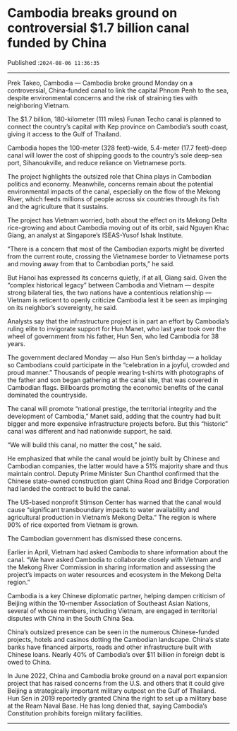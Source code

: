 # Cambodia breaks ground on controversial $1.7 billion canal funded by China

Published :`2024-08-06 11:36:35`

---

Prek Takeo, Cambodia — Cambodia broke ground Monday on a controversial, China-funded canal to link the capital Phnom Penh to the sea, despite environmental concerns and the risk of straining ties with neighboring Vietnam.

The $1.7 billion, 180-kilometer (111 miles) Funan Techo canal is planned to connect the country’s capital with Kep province on Cambodia’s south coast, giving it access to the Gulf of Thailand.

Cambodia hopes the 100-meter (328 feet)-wide, 5.4-meter (17.7 feet)-deep canal will lower the cost of shipping goods to the country’s sole deep-sea port, Sihanoukville, and reduce reliance on Vietnamese ports.

The project highlights the outsized role that China plays in Cambodian politics and economy. Meanwhile, concerns remain about the potential environmental impacts of the canal, especially on the flow of the Mekong River, which feeds millions of people across six countries through its fish and the agriculture that it sustains.

The project has Vietnam worried, both about the effect on its Mekong Delta rice-growing and about Cambodia moving out of its orbit, said Nguyen Khac Giang, an analyst at Singapore’s ISEAS-Yusof Ishak Institute.

“There is a concern that most of the Cambodian exports might be diverted from the current route, crossing the Vietnamese border to Vietnamese ports and moving away from that to Cambodian ports,” he said.

But Hanoi has expressed its concerns quietly, if at all, Giang said. Given the “complex historical legacy” between Cambodia and Vietnam — despite strong bilateral ties, the two nations have a contentious relationship — Vietnam is reticent to openly criticize Cambodia lest it be seen as impinging on its neighbor’s sovereignty, he said.

Analysts say that the infrastructure project is in part an effort by Cambodia’s ruling elite to invigorate support for Hun Manet, who last year took over the wheel of government from his father, Hun Sen, who led Cambodia for 38 years.

The government declared Monday — also Hun Sen’s birthday — a holiday so Cambodians could participate in the “celebration in a joyful, crowded and proud manner.” Thousands of people wearing t-shirts with photographs of the father and son began gathering at the canal site, that was covered in Cambodian flags. Billboards promoting the economic benefits of the canal dominated the countryside.

The canal will promote “national prestige, the territorial integrity and the development of Cambodia,” Manet said, adding that the country had built bigger and more expensive infrastructure projects before. But this “historic” canal was different and had nationwide support, he said.

“We will build this canal, no matter the cost,” he said.

He emphasized that while the canal would be jointly built by Chinese and Cambodian companies, the latter would have a 51% majority share and thus maintain control. Deputy Prime Minister Sun Chanthol confirmed that the Chinese state-owned construction giant China Road and Bridge Corporation had landed the contract to build the canal.

The US-based nonprofit Stimson Center has warned that the canal would cause “significant transboundary impacts to water availability and agricultural production in Vietnam’s Mekong Delta.” The region is where 90% of rice exported from Vietnam is grown.

The Cambodian government has dismissed these concerns.

Earlier in April, Vietnam had asked Cambodia to share information about the canal. “We have asked Cambodia to collaborate closely with Vietnam and the Mekong River Commission in sharing information and assessing the project’s impacts on water resources and ecosystem in the Mekong Delta region.”

Cambodia is a key Chinese diplomatic partner, helping dampen criticism of Beijing within the 10-member Association of Southeast Asian Nations, several of whose members, including Vietnam, are engaged in territorial disputes with China in the South China Sea.

China’s outsized presence can be seen in the numerous Chinese-funded projects, hotels and casinos dotting the Cambodian landscape. China’s state banks have financed airports, roads and other infrastructure built with Chinese loans. Nearly 40% of Cambodia’s over $11 billion in foreign debt is owed to China.

In June 2022, China and Cambodia broke ground on a naval port expansion project that has raised concerns from the U.S. and others that it could give Beijing a strategically important military outpost on the Gulf of Thailand. Hun Sen in 2019 reportedly granted China the right to set up a military base at the Ream Naval Base. He has long denied that, saying Cambodia’s Constitution prohibits foreign military facilities.

---

